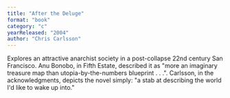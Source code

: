 ```yaml
---
title: "After the Deluge"
format: "book"
category: "c"
yearReleased: "2004"
author: "Chris Carlsson"
---
```

Explores an attractive anarchist society in a post-collapse 22nd  century San Francisco. Anu Bonobo, in  Fifth Estate,  described it as "more an imaginary treasure map than  utopia-by-the-numbers blueprint . . .". Carlsson, in the acknowledgments,  depicts the novel simply: "a stab at describing the world I'd like to wake up  into."
 